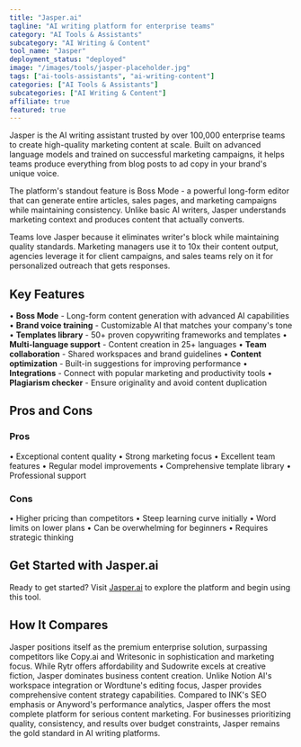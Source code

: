 ```yaml
---
title: "Jasper.ai"
tagline: "AI writing platform for enterprise teams"
category: "AI Tools & Assistants"
subcategory: "AI Writing & Content"
tool_name: "Jasper"
deployment_status: "deployed"
image: "/images/tools/jasper-placeholder.jpg"
tags: ["ai-tools-assistants", "ai-writing-content"]
categories: ["AI Tools & Assistants"]
subcategories: ["AI Writing & Content"]
affiliate: true
featured: true
---
```

Jasper is the AI writing assistant trusted by over 100,000 enterprise teams to create high-quality marketing content at scale. Built on advanced language models and trained on successful marketing campaigns, it helps teams produce everything from blog posts to ad copy in your brand's unique voice.

The platform's standout feature is Boss Mode - a powerful long-form editor that can generate entire articles, sales pages, and marketing campaigns while maintaining consistency. Unlike basic AI writers, Jasper understands marketing context and produces content that actually converts.

Teams love Jasper because it eliminates writer's block while maintaining quality standards. Marketing managers use it to 10x their content output, agencies leverage it for client campaigns, and sales teams rely on it for personalized outreach that gets responses.

## Key Features

• **Boss Mode** - Long-form content generation with advanced AI capabilities
• **Brand voice training** - Customizable AI that matches your company's tone
• **Templates library** - 50+ proven copywriting frameworks and templates
• **Multi-language support** - Content creation in 25+ languages
• **Team collaboration** - Shared workspaces and brand guidelines
• **Content optimization** - Built-in suggestions for improving performance
• **Integrations** - Connect with popular marketing and productivity tools
• **Plagiarism checker** - Ensure originality and avoid content duplication

## Pros and Cons

### Pros
• Exceptional content quality
• Strong marketing focus
• Excellent team features
• Regular model improvements
• Comprehensive template library
• Professional support

### Cons
• Higher pricing than competitors
• Steep learning curve initially
• Word limits on lower plans
• Can be overwhelming for beginners
• Requires strategic thinking

## Get Started with Jasper.ai

Ready to get started? Visit [Jasper.ai](https://www.jasper.ai) to explore the platform and begin using this tool.

## How It Compares

Jasper positions itself as the premium enterprise solution, surpassing competitors like Copy.ai and Writesonic in sophistication and marketing focus. While Rytr offers affordability and Sudowrite excels at creative fiction, Jasper dominates business content creation. Unlike Notion AI's workspace integration or Wordtune's editing focus, Jasper provides comprehensive content strategy capabilities. Compared to INK's SEO emphasis or Anyword's performance analytics, Jasper offers the most complete platform for serious content marketing. For businesses prioritizing quality, consistency, and results over budget constraints, Jasper remains the gold standard in AI writing platforms.